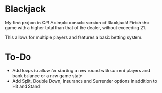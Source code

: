 # Blackjack

My first project in C#! A simple console version of Blackjack! Finish the game with a higher total than that of the dealer, without exceeding 21. 

This allows for multiple players and features a basic betting system.

# To-Do
<ul>
    <li>Add loops to allow for starting a new round with current players and bank balance or a new game state</li>
    <li>Add Split, Double Down, Insurance and Surrender options in addition to Hit and Stand</li>